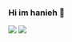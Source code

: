 ### Hi im hanieh 👋
<!--
**hanieh-bakhshi/hanieh-bakhshi** is a ✨ _special_ ✨ repository because its `README.md` (this file) appears on your GitHub profile.

Here are some ideas to get you started:

- 🔭 I’m currently working on ...
- 🌱 I’m currently learning ...
- 👯 I’m looking to collaborate on ...
- 🤔 I’m looking for help with ...
- 💬 Ask me about ...
- 📫 How to reach me: ...
- 😄 Pronouns: ...
- ⚡ Fun fact: ...
-->
<a href=&quothttps://github.com/hanieh-bakhshi&quot>
<img align=&quotcenter&quot src=&quothttps://github-readme-stats.vercel.app/api?username=hanieh-bakhshi&show_icons=true&count_private=true&include_all_commits=true&quot /></a>
<a href=&quothttps://github.com/hanieh-bakhshi&quot>
<img align=&quotcenter&quot src=&quothttps://github-readme-stats.vercel.app/api/top-langs/?username=hanieh-bakhshi&quot />
</a>
